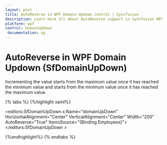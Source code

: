 ```yaml
---
layout: post
title: AutoReverse in WPF Domain Updown control | Syncfusion
description: Learn here all about AutoReverse support in Syncfusion WPF Domain Updown (SfDomainUpDown) control and more.
platform: wpf
control: DomainUpDown
 documentation: ug
---
```


# AutoReverse in WPF Domain Updown (SfDomainUpDown)

Incrementing the value starts from the maximum value once it has reached the minimum value and starts from the minimum value once it has reached the maximum value.

{% tabs %}
{%highlight xaml%}

<editors:SfDomainUpDown x:Name="domainUpDown"
                       HorizontalAlignment="Center"
                       VerticalAlignment="Center"
                       Width="200" 
                       AutoReverse="True"
                       ItemsSource="{Binding Employees}">
</editors:SfDomainUpDown >

{%endhighlight%}
{% endtabs %}
